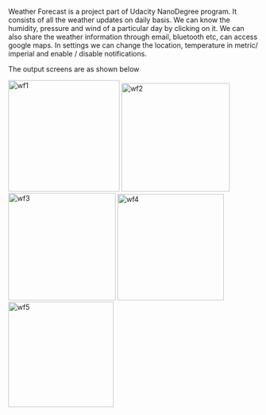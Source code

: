 Weather Forecast is a project part of Udacity NanoDegree program. It consists of all the weather updates on daily basis. We can know the humidity, pressure and wind of a particular day by clicking on it.
We can also share the weather information through email, bluetooth etc, can access google maps. In settings we can change the location, temperature in metric/ imperial and enable / disable notifications.

The output screens are as shown below

<img width="224" alt="wf1" src="https://user-images.githubusercontent.com/39347739/56623735-2bf23100-65fb-11e9-8b16-de15e4c92cb8.PNG">
<img width="218" alt="wf2" src="https://user-images.githubusercontent.com/39347739/56623736-2c8ac780-65fb-11e9-92e9-1a63a0310dae.PNG">
<img width="216" alt="wf3" src="https://user-images.githubusercontent.com/39347739/56623737-2c8ac780-65fb-11e9-916f-2033263b5609.PNG">
<img width="214" alt="wf4" src="https://user-images.githubusercontent.com/39347739/56623738-2c8ac780-65fb-11e9-9ff4-de2ad5a2d471.PNG">
<img width="212" alt="wf5" src="https://user-images.githubusercontent.com/39347739/56623739-2c8ac780-65fb-11e9-9728-731ef893bd33.PNG">
